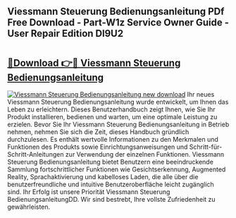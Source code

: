 ## Viessmann Steuerung Bedienungsanleitung PDf Free Download - Part-W1z Service Owner Guide - User Repair Edition Dl9U2

# <h2><a href="http://df3e9t.blite.top/?on=Viessmann+Steuerung+Bedienungsanleitung">🔗Download 👉🔴 Viessmann Steuerung Bedienungsanleitung</a></h2>

[![Viessmann Steuerung Bedienungsanleitung new download](https://i.imgur.com/lujVjoI.png)](http://df3e9t.blite.top/?on=Viessmann+Steuerung+Bedienungsanleitung)
Ihr neues Viessmann Steuerung Bedienungsanleitung wurde entwickelt, um Ihnen das Leben zu erleichtern. Dieses Benutzerhandbuch zeigt Ihnen, wie Sie Ihr Produkt installieren, bedienen und warten, um eine optimale Leistung zu erzielen. Bevor Sie Ihr Viessmann Steuerung Bedienungsanleitung in Betrieb nehmen, nehmen Sie sich die Zeit, dieses Handbuch gründlich durchzulesen. Es enthält wertvolle Informationen zu den Merkmalen und Funktionen des Produkts sowie Einrichtungsanweisungen und Schritt-für-Schritt-Anleitungen zur Verwendung der einzelnen Funktionen. Viessmann Steuerung Bedienungsanleitung bietet Benutzern eine beeindruckende Sammlung fortschrittlicher Funktionen wie Gesichtserkennung, Augmented Reality, Sprachaktivierung und kabelloses Laden, die alle über die benutzerfreundliche und intuitive Benutzeroberfläche leicht zugänglich sind. Ihr Erfolg ist unsere Priorität Viessmann Steuerung BedienungsanleitungDD. Wir sind bestrebt, Ihre vollste Zufriedenheit zu gewährleisten.
